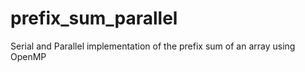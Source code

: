 # prefix_sum_parallel

Serial and Parallel implementation of the prefix sum of an array using OpenMP
